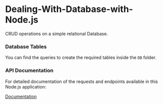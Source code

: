# Dealing-With-Database-with-Node.js

CRUD operations on a simple relational Database.

### Database Tables

You can find the queries to create the required tables inside the `DB` folder.

### API Documentation

For detailed documentation of the requests and endpoints available in this Node.js application:

[Documentation](https://documenter.getpostman.com/view/25584151/2s93zE2zYG)

